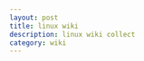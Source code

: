 ```yaml
---
layout: post
title: linux wiki
description: linux wiki collect
category: wiki
---
```






[Lei]:    http://dadarom.github.io  "Lei"
